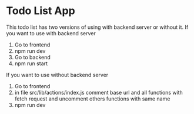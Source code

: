 # Todo List App

This todo list has two versions of using with backend server or without it.
If you want to use with backend server

1. Go to frontend
2. npm run dev
3. Go to backend
4. npm run start

If you want to use without backend server

1. Go to frontend
2. in file src/lib/actions/index.js comment base url and all functions with fetch request and uncomment others functions with same name
3. npm run dev
